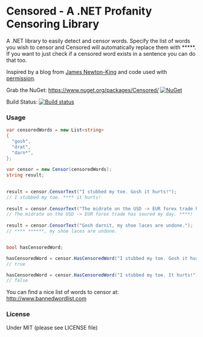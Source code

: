 # Censored - A .NET Profanity Censoring Library

A .NET library to easily detect and censor words. Specify the list of words you wish to censor and Censored will automatically replace them with *****. If you want to just check if a censored word exists in a sentence you can do that too.

Inspired by a blog from [James Newton-King](http://james.newtonking.com/archive/2009/07/03/simple-net-profanity-filter) and code used with [permission](https://twitter.com/JamesNK/status/688905862723682304).

Grab the NuGet: https://www.nuget.org/packages/Censored/ [![NuGet](https://img.shields.io/nuget/v/Censored.svg?label=NuGet)](https://www.nuget.org/packages/Censored/)

Build Status: [![Build status](https://ci.appveyor.com/api/projects/status/slpqj2n17tlj7ff8/branch/master?svg=true)](https://ci.appveyor.com/project/JamesMontemagno/censored/branch/master)

### Usage

```csharp
var censoredWords = new List<string>
{
  "gosh",
  "drat",
  "darn*",
};
 
var censor = new Censor(censoredWords);
string result;

 
result = censor.CensorText("I stubbed my toe. Gosh it hurts!");
// I stubbed my toe. **** it hurts!
 
result = censor.CensorText("The midrate on the USD -> EUR forex trade has soured my day. Drat!");
// The midrate on the USD -> EUR forex trade has soured my day. ****!
 
result = censor.CensorText("Gosh darnit, my shoe laces are undone.");
// **** ******, my shoe laces are undone.


bool hasCensoredWord;

hasCensoredWord = censor.HasCensoredWord("I stubbed my toe. Gosh it hurts!");
// true

hasCensoredWord = censor.HasCensoredWord("I stubbed my toe. It hurts!");
// false
```

You can find a nice list of words to censor at: http://www.bannedwordlist.com

### License
Under MIT (please see LICENSE file)
